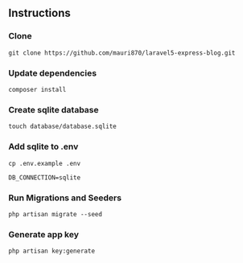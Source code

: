 ## Instructions
### Clone
```
git clone https://github.com/mauri870/laravel5-express-blog.git
```

### Update dependencies
```
composer install
```

### Create sqlite database
```
touch database/database.sqlite
```

### Add sqlite to .env
```
cp .env.example .env

DB_CONNECTION=sqlite
```

### Run Migrations and Seeders
```
php artisan migrate --seed
```
### Generate app key
```
php artisan key:generate
```
